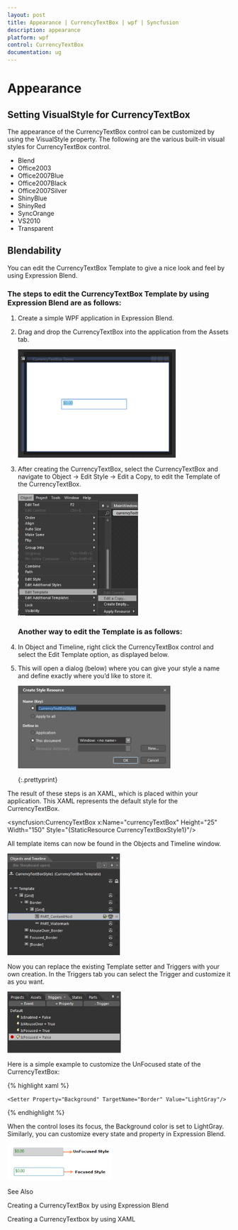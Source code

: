 ```yaml
---
layout: post
title: Appearance | CurrencyTextBox | wpf | Syncfusion
description: appearance  
platform: wpf
control: CurrencyTextBox 
documentation: ug
---
```


# Appearance  

## Setting VisualStyle for CurrencyTextBox

The appearance of the CurrencyTextBox control can be customized by using the VisualStyle property. The following are the various built-in visual styles for CurrencyTextBox control.

* Blend
* Office2003
* Office2007Blue
* Office2007Black
* Office2007Silver
* ShinyBlue
* ShinyRed
* SyncOrange
* VS2010
* Transparent

## Blendability


You can edit the CurrencyTextBox Template to give a nice look and feel by using Expression Blend.

### The steps to edit the CurrencyTextBox Template by using Expression Blend are as follows:

1. Create a simple WPF application in Expression Blend.
2. Drag and drop the CurrencyTextBox into the application from the Assets tab.



   ![](Appearance_images/Appearance_img1.png)





3. After creating the CurrencyTextBox, select the CurrencyTextBox and navigate to Object -> Edit Style -> Edit a Copy, to edit the Template of the CurrencyTextBox.



   ![](Appearance_images/Appearance_img2.png)





   ### Another way to edit the Template is as follows:

4. In Object and Timeline, right click the CurrencyTextBox control and select the Edit Template option, as displayed below. 
5. This will open a dialog (below) where you can give your style a name and define exactly where you’d like to store it.



   ![](Appearance_images/Appearance_img3.png)


   {:.prettyprint}


The result of these steps is an XAML, which is placed within your application. This XAML represents the default style for the CurrencyTextBox.



<syncfusion:CurrencyTextBox x:Name="currencyTextBox" Height="25" Width="150" Style="{StaticResource CurrencyTextBoxStyle1}"/>



All template items can now be found in the Objects and Timeline window.



![](Appearance_images/Appearance_img4.png)



Now you can replace the existing Template setter and Triggers with your own creation. In the Triggers tab you can select the Trigger and customize it as you want.



![](Appearance_images/Appearance_img5.png)



Here is a simple example to customize the UnFocused state of the CurrencyTextBox: 


{% highlight xaml %}

<Trigger Property="IsFocused" Value="False">

    <Setter Property="Background" TargetName="Border" Value="LightGray"/>

</Trigger>
{% endhighlight %}


When the control loses its focus, the Background color is set to LightGray. Similarly, you can customize every state and property in Expression Blend.



![](Appearance_images/Appearance_img6.png)



See Also

Creating a CurrencyTextBox by using Expression Blend

Creating a CurrencyTextbox by using XAML

